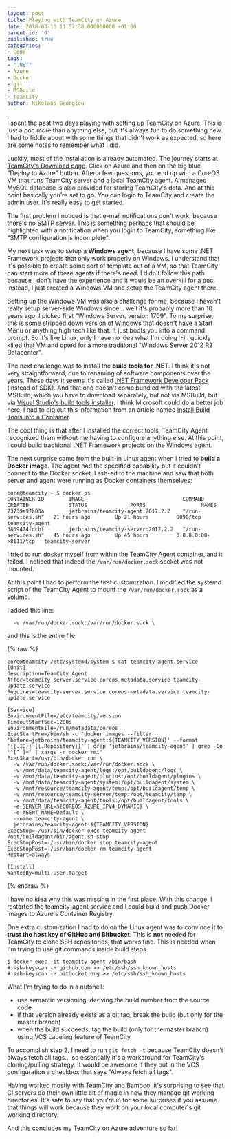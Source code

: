 ```yaml
---
layout: post
title: Playing with TeamCity on Azure
date: 2018-03-10 11:57:38.000000000 +01:00
parent_id: '0'
published: true
categories:
- Code
tags:
- ".NET"
- Azure
- Docker
- git
- MSBuild
- TeamCity
author: Nikolaos Georgiou
---
```


I spent the past two days playing with setting up TeamCity on Azure. This is just a poc more than anything else, but it's always fun to do something new. I had to fiddle about with some things that didn't work as expected, so here are some notes to remember what I did.

<!--more-->

Luckily, most of the installation is already automated. The journey starts at <a href="https://www.jetbrains.com/teamcity/download/">TeamCity's Download page</a>. Click on Azure and then on the big blue "Deploy to Azure" button. After a few questions, you end up with a CoreOS VM that runs TeamCity server and a local TeamCity agent. A managed MySQL database is also provided for storing TeamCity's data. And at this point basically you're set to go. You can login to TeamCity and create the admin user. It's really easy to get started.

The first problem I noticed is that e-mail notifications don't work, because there's no SMTP server. This is something perhaps that should be highlighted with a notification when you login to TeamCity, something like "SMTP configuration is incomplete".

My next task was to setup a <strong>Windows agent</strong>, because I have some .NET Framework projects that only work properly on Windows. I understand that it's possible to create some sort of template out of a VM, so that TeamCity can start more of these agents if there's need. I didn't follow this path because I don't have the experience and it would be an overkill for a poc. Instead, I just created a Windows VM and setup the TeamCity agent there.

Setting up the Windows VM was also a challenge for me, because I haven't really setup server-side Windows since... well it's probably more than 10 years ago. I picked first "Windows Server, version 1709". To my surprise, this is some stripped down version of Windows that doesn't have a Start Menu or anything high tech like that. It just boots you into a command prompt. So it's like Linux, only I have no idea what I'm doing :-) I quickly killed that VM and opted for a more traditional "Windows Server 2012 R2 Datacenter".

The next challenge was to install the <strong>build tools for .NET</strong>. I think it's not very straightforward, due to renaming of software components over the years. These days it seems it's called <a href="https://www.microsoft.com/en-us/download/details.aspx?id=55168">.NET Framework Developer Pack</a> (instead of SDK). And that one doesn't come bundled with the latest MSBuild, which you have to download separately, but not via MSBuild, but via <a href="https://aka.ms/vs/15/release/vs_buildtools.exe">Visual Studio's build tools installer</a>. I think Microsoft could do a better job here, I had to dig out this information from an article named <a href="https://docs.microsoft.com/en-us/visualstudio/install/build-tools-container">Install Build Tools into a Container</a>.

The cool thing is that after I installed the correct tools, TeamCity Agent recognized them without me having to configure anything else. At this point, I could build traditional .NET Framework projects on the Windows agent.

The next surprise came from the built-in Linux agent when I tried to <strong>build a Docker image</strong>. The agent had the specified capability but it couldn't connect to the Docker socket. I ssh-ed to the machine and saw that both server and agent were running as Docker containers themselves:

```
core@teamcity ~ $ docker ps
CONTAINER ID        IMAGE                                COMMAND   CREATED             STATUS              PORTS                  NAMES
73739a97b83a        jetbrains/teamcity-agent:2017.2.2    "/run-services.sh"   21 hours ago        Up 21 hours         9090/tcp               teamcity-agent
3809474fdcbf        jetbrains/teamcity-server:2017.2.2   "/run-services.sh"   45 hours ago        Up 45 hours         0.0.0.0:80->8111/tcp   teamcity-server
```

I tried to run docker myself from within the TeamCity Agent container, and it failed. I noticed that indeed the <code>/var/run/docker.sock</code> socket was not mounted.

At this point I had to perform the first customization. I modified the systemd script of the TeamCity Agent to mount the <code>/var/run/docker.sock</code> as a volume.

I added this line:

```
  -v /var/run/docker.sock:/var/run/docker.sock \
```

and this is the entire file:

{% raw %}
```
core@teamcity /etc/systemd/system $ cat teamcity-agent.service
[Unit]
Description=TeamCity Agent
After=teamcity-server.service coreos-metadata.service teamcity-update.service
Requires=teamcity-server.service coreos-metadata.service teamcity-update.service

[Service]
EnvironmentFile=/etc/teamcity/version
TimeoutStartSec=1200s
EnvironmentFile=/run/metadata/coreos
ExecStartPre=/bin/sh -c "docker images --filter 'before=jetbrains/teamcity-agent:${TEAMCITY_VERSION}' --format '{{.ID}} {{.Repository}}' | grep 'jetbrains/teamcity-agent' | grep -Eo '^[^ ]+' | xargs -r docker rmi"
ExecStart=/usr/bin/docker run \
  -v /var/run/docker.sock:/var/run/docker.sock \
  -v /mnt/data/teamcity-agent/logs:/opt/buildagent/logs \
  -v /mnt/data/teamcity-agent/plugins:/opt/buildagent/plugins \
  -v /mnt/data/teamcity-agent/system:/opt/buildagent/system \
  -v /mnt/resource/teamcity-agent/temp:/opt/buildagent/temp \
  -v /mnt/resource/teamcity-server/temp:/opt/teamcity/temp \
  -v /mnt/data/teamcity-agent/tools:/opt/buildagent/tools \
  -e SERVER_URL=${COREOS_AZURE_IPV4_DYNAMIC} \
  -e AGENT_NAME=Default \
  --name teamcity-agent \
  jetbrains/teamcity-agent:${TEAMCITY_VERSION}
ExecStop=-/usr/bin/docker exec teamcity-agent /opt/buildagent/bin/agent.sh stop
ExecStopPost=-/usr/bin/docker stop teamcity-agent
ExecStopPost=-/usr/bin/docker rm teamcity-agent
Restart=always

[Install]
WantedBy=multi-user.target
```
{% endraw %}

I have no idea why this was missing in the first place. With this change, I restarted the teamcity-agent service and I could build and push Docker images to Azure's Container Registry.

One extra customization I had to do on the Linux agent was to convince it to <strong>trust the host key of GitHub and Bitbucket</strong>. This is <strong>not</strong> needed for TeamCity to clone SSH repositories, that works fine. This is needed when I'm trying to use git commands inside build steps.

```
$ docker exec -it teamcity-agent /bin/bash
# ssh-keyscan -H github.com >> /etc/ssh/ssh_known_hosts
# ssh-keyscan -H bitbucket.org >> /etc/ssh/ssh_known_hosts
```

What I'm trying to do in a nutshell:
<ul>
<li>use semantic versioning, deriving the build number from the source code</li>
<li>if that version already exists as a git tag, break the build (but only for the master branch)</li>
<li>when the build succeeds, tag the build (only for the master branch) using VCS Labeling feature of TeamCity</li>
</ul>

To accomplish step 2, I need to run <code>git fetch -t</code> because TeamCity doesn't always fetch all tags... so essentially it's a workaround for TeamCity's cloning/pulling strategy. It would be awesome if they put in the VCS configuration a checkbox that says "Always fetch all tags".

Having worked mostly with TeamCity and Bamboo, it's surprising to see that CI servers do their own little bit of magic in how they manage git working directories. It's safe to say that you're in for some surprises if you assume that things will work because they work on your local computer's git working directory.

And this concludes my TeamCity on Azure adventure so far!

